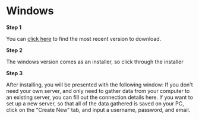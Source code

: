 # Windows

**Step 1**

You can [click here](/download/) to find the most recent version to download.

**Step 2**

The windows version comes as an installer, so click through the installer

**Step 3**

After installing, you will be presented with the following window:
If you don't need your own server, and only need to gather data from your computer to an existing server,
you can fill out the connection details here.
If you want to set up a new server, so that all of the data gathered is saved on your PC, click on the "Create New" tab,
and input a username, password, and email.
